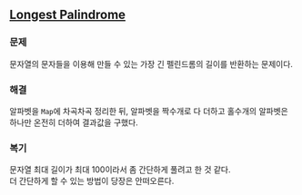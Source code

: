 ## [Longest Palindrome](https://leetcode.com/problems/longest-palindrome/?envType=problem-list-v2&envId=rab78cw1)

### 문제
문자열의 문자들을 이용해 만들 수 있는 가장 긴 펠린드롬의 길이를 반환하는 문제이다.

### 해결
알파벳을 `Map`에 차곡차곡 정리한 뒤, 알파벳을 짝수개로 다 더하고 홀수개의 알파벳은 하나만 온전히 더하여 결과값을 구했다.

### 복기
문자열 최대 길이가 최대 100이라서 좀 간단하게 풀려고 한 것 같다.<br/>
더 간단하게 할 수 있는 방법이 당장은 안떠오른다.
